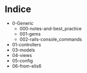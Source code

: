 # <a name="top"></a> Indice

- 0-Generic
  - 000-notes-and-best_practice
  - 001-gems
  - 002-rails-console_commands
- 01-controllers
- 03-models
- 04-views
- 05-config
- 06-from-elis6